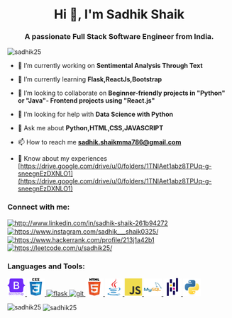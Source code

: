 <h1 align="center">Hi 👋, I'm Sadhik Shaik</h1>
<h3 align="center">A passionate Full Stack Software Engineer from India.</h3>

<p align="left"> <img src="https://komarev.com/ghpvc/?username=sadhik25&label=Profile%20views&color=0e75b6&style=flat" alt="sadhik25" /> </p>

- 🔭 I’m currently working on **Sentimental Analysis Through Text**

- 🌱 I’m currently learning **Flask,ReactJs,Bootstrap**

- 👯 I’m looking to collaborate on **Beginner-friendly projects in "Python" or "Java"- Frontend projects using "React.js"**

- 🤝 I’m looking for help with **Data Science with Python**

- 💬 Ask me about **Python,HTML,CSS,JAVASCRIPT**

- 📫 How to reach me **sadhik.shaikmma786@gmail.com**

- 📄 Know about my experiences [https://drive.google.com/drive/u/0/folders/1TNlAet1abz8TPUq-g-sneegnEzDXNLO1](https://drive.google.com/drive/u/0/folders/1TNlAet1abz8TPUq-g-sneegnEzDXNLO1)

<h3 align="left">Connect with me:</h3>
<p align="left">
<a href="https://linkedin.com/in/http://www.linkedin.com/in/sadhik-shaik-261b94272" target="blank"><img align="center" src="https://raw.githubusercontent.com/rahuldkjain/github-profile-readme-generator/master/src/images/icons/Social/linked-in-alt.svg" alt="http://www.linkedin.com/in/sadhik-shaik-261b94272" height="30" width="40" /></a>
<a href="https://instagram.com/https://www.instagram.com/sadhik___shaik0325/" target="blank"><img align="center" src="https://raw.githubusercontent.com/rahuldkjain/github-profile-readme-generator/master/src/images/icons/Social/instagram.svg" alt="https://www.instagram.com/sadhik___shaik0325/" height="30" width="40" /></a>
<a href="https://www.hackerrank.com/https://www.hackerrank.com/profile/213j1a42b1" target="blank"><img align="center" src="https://raw.githubusercontent.com/rahuldkjain/github-profile-readme-generator/master/src/images/icons/Social/hackerrank.svg" alt="https://www.hackerrank.com/profile/213j1a42b1" height="30" width="40" /></a>
<a href="https://www.leetcode.com/https://leetcode.com/u/sadhik25/" target="blank"><img align="center" src="https://raw.githubusercontent.com/rahuldkjain/github-profile-readme-generator/master/src/images/icons/Social/leet-code.svg" alt="https://leetcode.com/u/sadhik25/" height="30" width="40" /></a>
</p>

<h3 align="left">Languages and Tools:</h3>
<p align="left"> <a href="https://getbootstrap.com" target="_blank" rel="noreferrer"> <img src="https://raw.githubusercontent.com/devicons/devicon/master/icons/bootstrap/bootstrap-plain-wordmark.svg" alt="bootstrap" width="40" height="40"/> </a> <a href="https://www.w3schools.com/css/" target="_blank" rel="noreferrer"> <img src="https://raw.githubusercontent.com/devicons/devicon/master/icons/css3/css3-original-wordmark.svg" alt="css3" width="40" height="40"/> </a> <a href="https://flask.palletsprojects.com/" target="_blank" rel="noreferrer"> <img src="https://www.vectorlogo.zone/logos/pocoo_flask/pocoo_flask-icon.svg" alt="flask" width="40" height="40"/> </a> <a href="https://git-scm.com/" target="_blank" rel="noreferrer"> <img src="https://www.vectorlogo.zone/logos/git-scm/git-scm-icon.svg" alt="git" width="40" height="40"/> </a> <a href="https://www.w3.org/html/" target="_blank" rel="noreferrer"> <img src="https://raw.githubusercontent.com/devicons/devicon/master/icons/html5/html5-original-wordmark.svg" alt="html5" width="40" height="40"/> </a> <a href="https://www.java.com" target="_blank" rel="noreferrer"> <img src="https://raw.githubusercontent.com/devicons/devicon/master/icons/java/java-original.svg" alt="java" width="40" height="40"/> </a> <a href="https://developer.mozilla.org/en-US/docs/Web/JavaScript" target="_blank" rel="noreferrer"> <img src="https://raw.githubusercontent.com/devicons/devicon/master/icons/javascript/javascript-original.svg" alt="javascript" width="40" height="40"/> </a> <a href="https://www.mysql.com/" target="_blank" rel="noreferrer"> <img src="https://raw.githubusercontent.com/devicons/devicon/master/icons/mysql/mysql-original-wordmark.svg" alt="mysql" width="40" height="40"/> </a> <a href="https://pandas.pydata.org/" target="_blank" rel="noreferrer"> <img src="https://raw.githubusercontent.com/devicons/devicon/2ae2a900d2f041da66e950e4d48052658d850630/icons/pandas/pandas-original.svg" alt="pandas" width="40" height="40"/> </a> <a href="https://www.python.org" target="_blank" rel="noreferrer"> <img src="https://raw.githubusercontent.com/devicons/devicon/master/icons/python/python-original.svg" alt="python" width="40" height="40"/> </a> </p>

<p><img align="left" src="https://github-readme-stats.vercel.app/api/top-langs?username=sadhik25&show_icons=true&locale=en&layout=compact" alt="sadhik25" /></p>

<p>&nbsp;<img align="center" src="https://github-readme-stats.vercel.app/api?username=sadhik25&show_icons=true&locale=en" alt="sadhik25" /></p>

